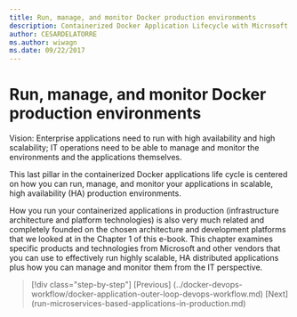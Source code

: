 ```yaml
---
title: Run, manage, and monitor Docker production environments
description: Containerized Docker Application Lifecycle with Microsoft Platform and Tools
author: CESARDELATORRE
ms.author: wiwagn
ms.date: 09/22/2017
---
```


# Run, manage, and monitor Docker production environments

Vision: Enterprise applications need to run with high availability and high scalability; IT operations need to be able to manage and monitor the environments and the applications themselves.

This last pillar in the containerized Docker applications life cycle is centered on how you can run, manage, and monitor your applications in scalable, high availability (HA) production environments.

How you run your containerized applications in production (infrastructure architecture and platform technologies) is also very much related and completely founded on the chosen architecture and development platforms that we looked at in the Chapter 1 of this e-book. This chapter examines specific products and technologies from Microsoft and other vendors that you can use to effectively run highly scalable, HA distributed applications plus how you can manage and monitor them from the IT perspective.


>[!div class="step-by-step"]
[Previous] (../docker-devops-workflow/docker-application-outer-loop-devops-workflow.md)
[Next] (run-microservices-based-applications-in-production.md)
